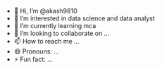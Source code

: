 - 👋 Hi, I’m @akash9810
- 👀 I’m interested in data science and data analyst
- 🌱 I’m currently learning mca
- 💞️ I’m looking to collaborate on ...
- 📫 How to reach me ...
- 😄 Pronouns: ...
- ⚡ Fun fact: ...

<!---
akash9810/akash9810 is a ✨ special ✨ repository because its `README.md` (this file) appears on your GitHub profile.
You can click the Preview link to take a look at your changes.
--->
